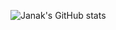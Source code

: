 ![Janak's GitHub stats](https://github-readme-stats.vercel.app/api?username=janakthegamer&theme=vue-dark)
